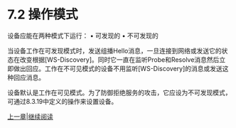 # 7.2 操作模式

设备应能在两种模式下运行：
• 可发现的
• 不可发现的

当设备工作在可发现模式时，发送组播Hello消息，一旦连接到网络或发送它的状态在改变根据[WS-Discovery]。同时它一直在监听Probe和Resolve消息然后立即做出回应。工作在不可见模式的设备不用监听[WS-Discovery]的消息或发送这种回应消息。

设备默认是工作在可见模式。为了防御拒绝服务的攻击，它应设为不可发现模式，可通过8.3.19中定义的操作来设置设备。

[上一章](07.01.md)|[继续阅读](07.03.00.md)

